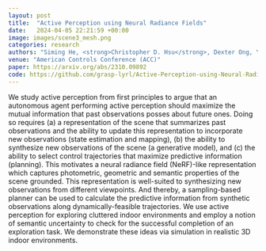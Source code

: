 ```yaml
---
layout: post
title:  "Active Perception using Neural Radiance Fields"
date:   2024-04-05 22:21:59 +00:00
image: images/scene3_mesh.png
categories: research
authors: "Siming He, <strong>Christopher D. Hsu</strong>, Dexter Ong, Yifei Simon Shao, and Pratik Chaudhari"
venue: "American Controls Conference (ACC)"
paper: https://arxiv.org/abs/2310.09892
code: https://github.com/grasp-lyrl/Active-Perception-using-Neural-Radiance-Fields
---
```


We study active perception from first principles to argue that an autonomous agent performing active perception should maximize the mutual information that past observations posses about future ones. Doing so requires (a) a representation of the scene that summarizes past observations and the ability to update this representation to incorporate new observations (state estimation and mapping), (b) the ability to synthesize new observations of the scene (a generative model), and (c) the ability to select control trajectories that maximize predictive information (planning). This motivates a neural radiance field (NeRF)-like representation which captures photometric, geometric and semantic properties of the scene grounded. This representation is well-suited to synthesizing new observations from different viewpoints. And thereby, a sampling-based planner can be used to calculate the predictive information from synthetic observations along dynamically-feasible trajectories. We use active perception for exploring cluttered indoor environments and employ a notion of semantic uncertainty to check for the successful completion of an exploration task. We demonstrate these ideas via simulation in realistic 3D indoor environments. 